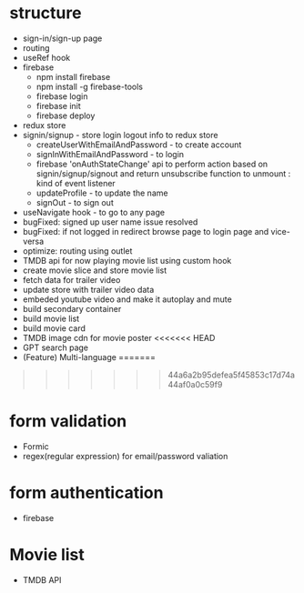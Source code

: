# structure
- sign-in/sign-up page
- routing
- useRef hook
- firebase
    - npm install firebase
    - npm install -g firebase-tools
    - firebase login
    - firebase init
    - firebase deploy
- redux store
- signin/signup  -  store login logout info to redux store
    - createUserWithEmailAndPassword - to create account
    - signInWithEmailAndPassword - to login
    - firebase 'onAuthStateChange' api to perform action based on signin/signup/signout and return unsubscribe function to unmount : kind of event listener
    - updateProfile - to update the name
    - signOut - to sign out
- useNavigate hook - to go to any page
- bugFixed: signed up user name issue resolved
- bugFixed: if not logged in redirect browse page to login page and vice-versa
- optimize: routing using outlet
- TMDB api for now playing movie list using custom hook
- create movie slice and store movie list
- fetch data for trailer video
- update store with trailer video data
- embeded youtube video and make it autoplay and mute
- build secondary container
- build movie list 
- build movie card
- TMDB image cdn for movie poster
<<<<<<< HEAD
- GPT search page
- (Feature) Multi-language
=======
>>>>>>> 44a6a2b95defea5f45853c17d74a44af0a0c59f9




# form validation
- Formic
- regex(regular expression) for email/password valiation

# form authentication
- firebase

# Movie list
- TMDB API